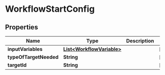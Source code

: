 

# WorkflowStartConfig


## Properties

Name | Type | Description | Notes
------------ | ------------- | ------------- | -------------
**inputVariables** | [**List&lt;WorkflowVariable&gt;**](WorkflowVariable.md) |  |  [optional]
**typeOfTargetNeeded** | **String** |  |  [optional]
**targetId** | **String** |  |  [optional]



